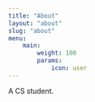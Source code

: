 ```yaml
---
title: "About"
layout: "about"
slug: "about"
menu:
    main:
        weight: 100
        params: 
            icon: user
---
```


A CS student.
